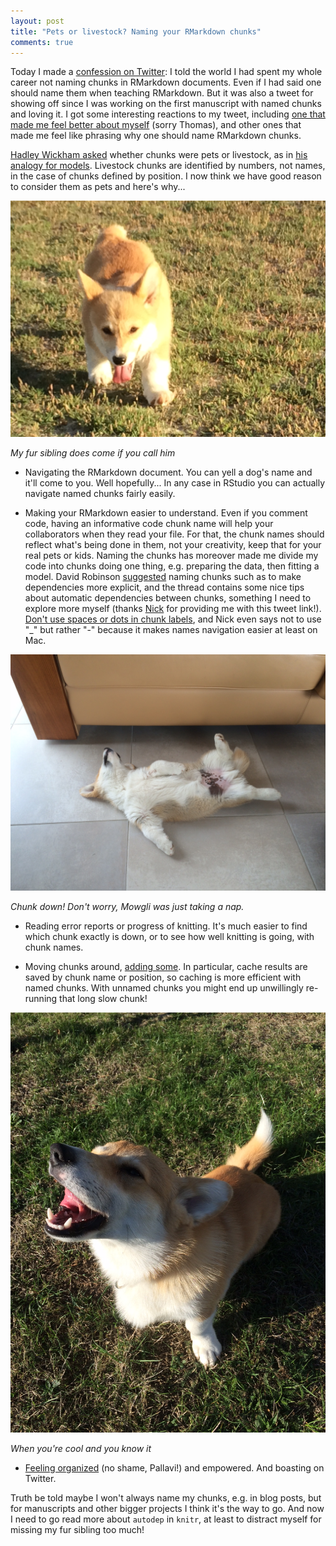 ```yaml
---
layout: post
title: "Pets or livestock? Naming your RMarkdown chunks"
comments: true
---
```



Today I made a [confession on Twitter](https://twitter.com/ma_salmon/status/894877595417948160): I told the world I had spent my whole career not naming chunks in RMarkdown documents. Even if I had said one should name them when teaching RMarkdown. But it was also a tweet for showing off since I was working on the first manuscript with named chunks and loving it. I got some interesting reactions to my tweet, including [one that made me feel better about myself](https://twitter.com/thomasp85/status/894882639303368705) (sorry Thomas), and other ones that made me feel like phrasing why one should name RMarkdown chunks.

[Hadley Wickham asked](https://twitter.com/hadleywickham/status/894889893922459648) whether chunks were pets or livestock, as in [his analogy for models](https://twitter.com/mikeksmith/status/857583637465878528). Livestock chunks are identified by numbers, not names, in the case of chunks defined by position. I now think we have good reason to consider them as pets and here's why...

<!--more-->

![](/figure/source/2017-08-08-chunkpets/running.jpg)

_My fur sibling does come if you call him_

* Navigating the RMarkdown document. You can yell a dog's name and it'll come to you. Well hopefully... In any case in RStudio you can actually navigate named chunks fairly easily. 

* Making your RMarkdown easier to understand. Even if you comment code, having an informative code chunk name will help your collaborators when they read your file. For that, the chunk names should reflect what's being done in them, not your creativity, keep that for your real pets or kids. Naming the chunks has moreover made me divide my code into chunks doing one thing, e.g. preparing the data, then fitting a model. David Robinson [suggested](https://twitter.com/drob/status/738786604731490304) naming chunks such as to make dependencies more explicit, and the thread contains some nice tips about automatic dependencies between chunks, something I need to explore more myself (thanks [Nick](https://twitter.com/nj_tierney) for providing me with this tweet link!). [Don't use spaces or dots in chunk labels](https://yihui.name/knitr/options/#chunk-options), and Nick even says not to use "_" but rather "-" because it makes names navigation easier at least on Mac.

![](/figure/source/2017-08-08-chunkpets/chunkdown.jpg)

_Chunk down! Don't worry, Mowgli was just taking a nap._

* Reading error reports or progress of knitting. It's much easier to find which chunk exactly is down, or to see how well knitting is going, with chunk names.

* Moving chunks around, [adding some](https://twitter.com/robjhyndman/status/894886426885578752). In particular, cache results are saved by chunk name or position, so caching is more efficient with named chunks. With unnamed chunks you might end up unwillingly re-running that long slow chunk!

![](/figure/source/2017-08-08-chunkpets/cool.png)

_When you're cool and you know it_

* [Feeling organized](https://twitter.com/pallavipnt/status/894894067179335681) (no shame, Pallavi!) and empowered. And boasting on Twitter.

Truth be told maybe I won't always name my chunks, e.g. in blog posts, but for manuscripts and other bigger projects I think it's the way to go. And now I need to go read more about `autodep` in `knitr`, at least to distract myself for missing my fur sibling too much!

